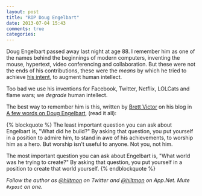 ```yaml
---
layout: post
title: "RIP Doug Engelbart"
date: 2013-07-04 15:43
comments: true
categories: 
---
```


Doug Engelbart passed away last night at age 88. I remember him as one of the names behind the beginnings of modern computers, inventing the mouse, hypertext, video conferencing and collaboration. But these were not the ends of his contributions, these were the *means* by which he tried to achieve [his intent](http://www.dougengelbart.org/pubs/augment-3906.html), to augment human intellect.

Too bad we use his inventions for Facebook, Twitter, Netflix, LOLCats and flame wars; we *degrade* human intellect.

The best way to remember him is this, written by [Brett Victor](http://twitter.com/worrydream) on his blog in [A few words on Doug Engelbart](http://worrydream.com/Engelbart/), (read it all):

{% blockquote %}
The least important question you can ask about Engelbart is, "What did he build?" By asking that question, you put yourself in a position to admire him, to stand in awe of his achievements, to worship him as a hero. But worship isn't useful to anyone. Not you, not him.

The most important question you can ask about Engelbart is, "What world was he trying to create?" By asking that question, you put yourself in a position to create that world yourself.
{% endblockquote %}

*Follow the author as [@hiltmon](http://https://twitter.com/hiltmon) on Twitter and [@hiltmon](http://alpha.app.net/hiltmon) on App.Net. Mute `#xpost` on one.*